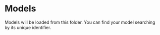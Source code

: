# Models

Models will be loaded from this folder. You can find your model searching by its unique identifier.
